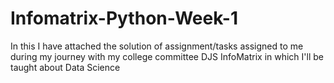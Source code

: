# Infomatrix-Python-Week-1
In this I have attached the solution of assignment/tasks assigned to me during my journey with my college committee DJS InfoMatrix in which I'll be taught about Data Science
